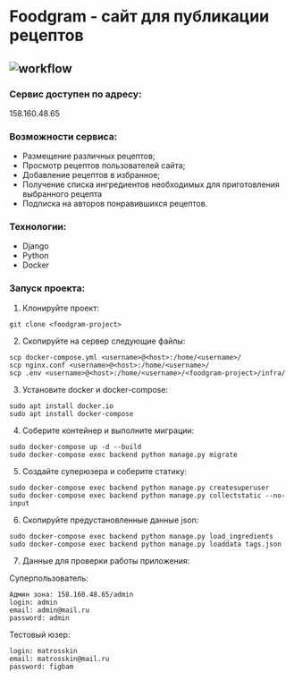 # Foodgram - сайт для публикации рецептов
![workflow](https://github.com/Rena-san/foodgram-project-react/actions/workflows/foodgram_workflow.yml/badge.svg)
---
### Сервис доступен по адресу:
158.160.48.65
### Возможности сервиса:
- Размещение различных рецептов;
- Просмотр рецептов пользователей сайта;
- Добавление рецептов в избранное;
- Получение списка ингредиентов необходимых для приготовления выбранного рецепта
- Подписка на авторов понравившихся рецептов.

### Технологии:
- Django
- Python
- Docker



### Запуск проекта:
1. Клонируйте проект:
```
git clone <foodgram-project>
```
2. Скопируйте на сервер следующие файлы:
```
scp docker-compose.yml <username>@<host>:/home/<username>/
scp nginx.conf <username>@<host>:/home/<username>/
scp .env <username>@<host>:/home/<username>/<foodgram-project>/infra/

```
3. Установите docker и docker-compose:
```
sudo apt install docker.io 
sudo apt install docker-compose
```
4. Соберите контейнер и выполните миграции:
```
sudo docker-compose up -d --build
sudo docker-compose exec backend python manage.py migrate
```
5. Создайте суперюзера и соберите статику:
```
sudo docker-compose exec backend python manage.py createsuperuser
sudo docker-compose exec backend python manage.py collectstatic --no-input
```
6. Скопируйте предустановленные данные json:
```
sudo docker-compose exec backend python manage.py load_ingredients
sudo docker-compose exec backend python manage.py loaddata tags.json
```
7. Данные для проверки работы приложения:

Cуперпользователь:
```
Админ зона: 158.160.48.65/admin
login: admin
email: admin@mail.ru
password: admin
```
Тестовый юзер:
```
login: matrosskin
email: matrosskin@mail.ru
password: figbam
```
